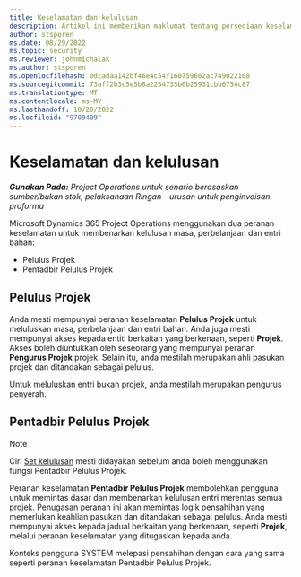 ```yaml
---
title: Keselamatan dan kelulusan
description: Artikel ini memberikan maklumat tentang persediaan keselamatan untuk bekerja dengan kelulusan dalam Microsoft Dynamics 365 Project Operations.
author: stsporen
ms.date: 08/29/2022
ms.topic: security
ms.reviewer: johnmichalak
ms.author: stsporen
ms.openlocfilehash: 0dcadaa142bf46e4c54f160759602ac749022108
ms.sourcegitcommit: 73aff2b3c5e5b8a2254735b0b25931cbb6754c87
ms.translationtype: MT
ms.contentlocale: ms-MY
ms.lasthandoff: 10/20/2022
ms.locfileid: "9709409"
---
```

# <a name="security-and-approvals"></a>Keselamatan dan kelulusan

_**Gunakan Pada:** Project Operations untuk senario berasaskan sumber/bukan stok, pelaksanaan Ringan - urusan untuk penginvoisan proforma_

Microsoft Dynamics 365 Project Operations menggunakan dua peranan keselamatan untuk membenarkan kelulusan masa, perbelanjaan dan entri bahan:

- Pelulus Projek
- Pentadbir Pelulus Projek

## <a name="project-approver"></a>Pelulus Projek

Anda mesti mempunyai peranan keselamatan **Pelulus Projek** untuk meluluskan masa, perbelanjaan dan entri bahan. Anda juga mesti mempunyai akses kepada entiti berkaitan yang berkenaan, seperti **Projek**. Akses boleh diuntukkan oleh seseorang yang mempunyai peranan **Pengurus Projek** projek. Selain itu, anda mestilah merupakan ahli pasukan projek dan ditandakan sebagai pelulus.

Untuk meluluskan entri bukan projek, anda mestilah merupakan pengurus penyerah.

## <a name="project-approver-admin"></a>Pentadbir Pelulus Projek

> [!NOTE]
> Ciri [Set kelulusan](approval-sets.md) mesti didayakan sebelum anda boleh menggunakan fungsi Pentadbir Pelulus Projek.

Peranan keselamatan **Pentadbir Pelulus Projek** membolehkan pengguna untuk memintas dasar dan membenarkan kelulusan entri merentas semua projek. Penugasan peranan ini akan memintas logik pensahihan yang memerlukan keahlian pasukan dan ditandakan sebagai pelulus. Anda mesti mempunyai akses kepada jadual berkaitan yang berkenaan, seperti **Projek**, melalui peranan keselamatan yang ditugaskan kepada anda.

Konteks pengguna SYSTEM melepasi pensahihan dengan cara yang sama seperti peranan keselamatan Pentadbir Pelulus Projek.
